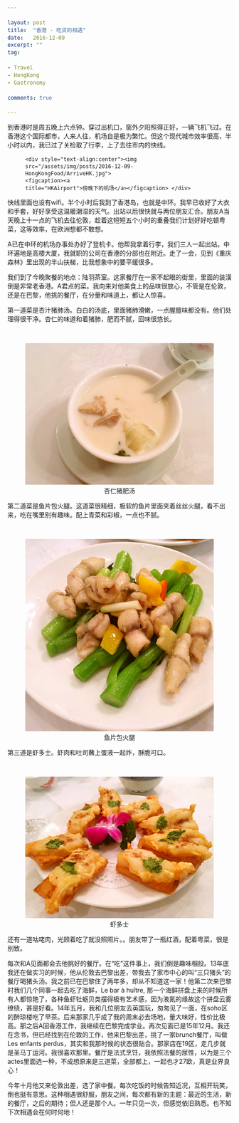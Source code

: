 ```yaml
---

layout: post
title:  "香港 · 吃货的相遇"
date:   2016-12-09
excerpt: ""
tag:

- Travel
- HongKong
- Gastronomy

comments: true

---
```




到香港时是周五晚上六点钟。穿过出机口，窗外夕阳照得正好，一辆飞机飞过。在香港这个国际都市，人来人往，机场自是极为繁忙。但这个现代城市效率很高，半小时以内，我已过了关检取了行李，上了去往市内的快线。

<figure>

    <div style="text-align:center"><img src="/assets/img/posts/2016-12-09-HongKongFood/ArriveHK.jpg">
    <figcaption><a 
    title="HKAirport">傍晚下的机场</a></figcaption> </div>
</figure>



快线里面也设有wifi。半个小时后我到了香港岛，也就是中环。我早已收好了大衣和手套，好好享受这温暖潮湿的天气。出站以后很快就与两位朋友汇合。朋友A当天晚上十一点的飞机去往伦敦，趁着这短短五个小时的重叠我们计划好好吃顿粤菜，这等效率，在欧洲想都不敢想。

A已在中环的机场办事处办好了登机卡。他帮我拿着行李，我们三人一起出站。中环遍地是高楼大厦，我就职的公司在香港的分部也在附近。走了一会，见到《重庆森林》里出现的半山扶梯，比我想象中的要平缓很多。

我们到了今晚聚餐的地点：陆羽茶室。这家餐厅在一家不起眼的街里，里面的装潢倒是非常老香港。A君点的菜。我向来对他美食上的品味很放心，不管是在伦敦，还是在巴黎，他挑的餐厅，在分量和味道上，都让人惊喜。

第一道菜是杏汁猪肺汤。白白的汤底，里面猪肺滑嫩，一点腥膻味都没有。他们处理得很干净。杏仁的味道和着猪肺，肥而不腻，回味很悠长。
<figure>

    <div style="text-align:center"><img src="/assets/img/posts/2016-12-09-HongKongFood/Zhufei.JPG">
    <figcaption><a 
    title="HKXingrenzhufeitang">杏仁猪肥汤</a></figcaption> </div>
</figure>


第二道菜是鱼片包火腿。这道菜很精细，极软的鱼片里面夹着丝丝火腿，看不出来，吃在嘴里别有趣味。配上青菜和彩椒，一点也不腻。
<figure>

    <div style="text-align:center"><img src="/assets/img/posts/2016-12-09-HongKongFood/Yupian.JPG">
    <figcaption><a 
    title="HKYupianHuotui">鱼片包火腿</a></figcaption> </div>
</figure>


第三道是虾多士。虾肉和吐司蘸上蛋液一起炸，酥脆可口。
<figure>

    <div style="text-align:center"><img src="/assets/img/posts/2016-12-09-HongKongFood/Xiaduoshi.JPG">
    <figcaption><a 
    title="HKXiangduoshi">虾多士</a></figcaption> </div>
</figure>


还有一道咕咾肉，光顾着吃了就没照照片。。朋友带了一瓶红酒，配着粤菜，很是别致。

每次和A见面都会去他挑好的餐厅。在“吃”这件事上，我们倒是趣味相投。13年底我还在做实习的时候，他从伦敦去巴黎出差，带我去了家市中心的叫“三只猪头”的餐厅喝猪头汤。我之前已在巴黎住了两年多，却从不知道这一家！他第二次来巴黎时我们几个同事一起去吃了海鲜，Le bar à huître, 那一个海鲜拼盘上来的时候所有人都惊艳了，各种鱼虾牡蛎贝类摆得极有艺术感，因为液氮的缘故这个拼盘云雾缭绕，甚是好看。14年五月，我和几位朋友去英国玩，匆匆见了一面，在soho区的醉琼楼吃了早茶。后来那家几乎成了我的周末必去场地，量大味好，性价比极高。那之后A回香港工作，我继续在巴黎完成学业。再次见面已是15年12月。我还在念书，但已经找到在伦敦的工作，他来巴黎出差，挑了一家brunch餐厅，叫做Les enfants perdus，其实和我那时候的状态很贴合。那家店在19区，走几步就是圣马丁运河。我很喜欢那里。餐厅是法式烹饪，我依照法餐的尿性，以为是三个actes里面选一种，不成想原来是三道菜，全部都上，一起也才27欧，真是业界良心！

今年十月他又来伦敦出差，选了家中餐。每次吃饭的时候告知近况，互相开玩笑，倒也挺有意思。这种相遇很舒服，朋友之间，每次都有新的主题：最近的生活，新的餐厅，之后的期待；但人还是那个人。一年只见一次，但感觉依旧熟悉。也不知下次相遇会在何时何地！
